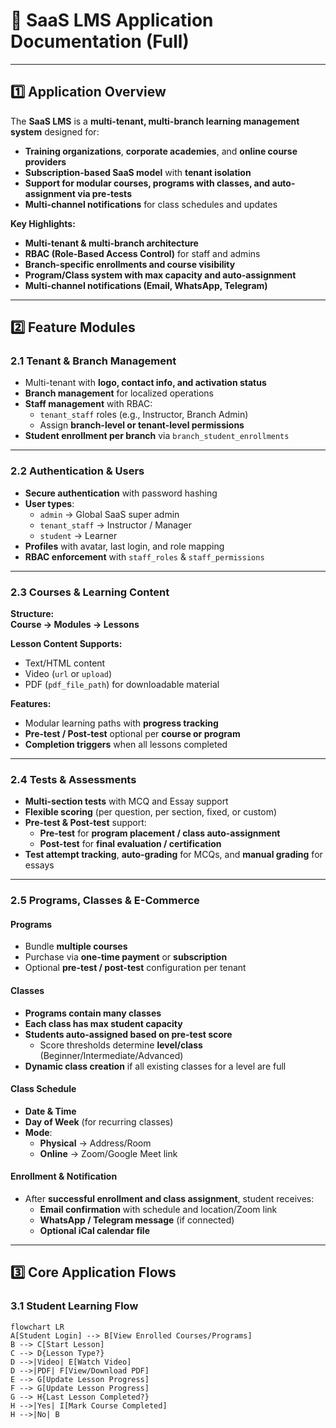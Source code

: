 # 📘 SaaS LMS Application Documentation (Full)

---

## 1️⃣ Application Overview

The **SaaS LMS** is a **multi-tenant, multi-branch learning management system** designed for:

- **Training organizations**, **corporate academies**, and **online course providers**  
- **Subscription-based SaaS model** with **tenant isolation**  
- **Support for modular courses, programs with classes, and auto-assignment via pre-tests**  
- **Multi-channel notifications** for class schedules and updates  

**Key Highlights:**

- **Multi-tenant & multi-branch architecture**  
- **RBAC (Role-Based Access Control)** for staff and admins  
- **Branch-specific enrollments and course visibility**  
- **Program/Class system with max capacity and auto-assignment**  
- **Multi-channel notifications (Email, WhatsApp, Telegram)**  

---

## 2️⃣ Feature Modules

### 2.1 Tenant & Branch Management

- Multi-tenant with **logo, contact info, and activation status**  
- **Branch management** for localized operations  
- **Staff management** with RBAC:
  - `tenant_staff` roles (e.g., Instructor, Branch Admin)
  - Assign **branch-level or tenant-level permissions**
- **Student enrollment per branch** via `branch_student_enrollments`  

---

### 2.2 Authentication & Users

- **Secure authentication** with password hashing  
- **User types**:
  - `admin` → Global SaaS super admin
  - `tenant_staff` → Instructor / Manager
  - `student` → Learner
- **Profiles** with avatar, last login, and role mapping  
- **RBAC enforcement** with `staff_roles` & `staff_permissions`  

---

### 2.3 Courses & Learning Content

**Structure:**  
**Course → Modules → Lessons**

**Lesson Content Supports:**

- Text/HTML content  
- Video (`url` or `upload`)  
- PDF (`pdf_file_path`) for downloadable material  

**Features:**

- Modular learning paths with **progress tracking**  
- **Pre-test / Post-test** optional per **course or program**  
- **Completion triggers** when all lessons completed  

---

### 2.4 Tests & Assessments

- **Multi-section tests** with MCQ and Essay support  
- **Flexible scoring** (per question, per section, fixed, or custom)  
- **Pre-test & Post-test** support:
  - **Pre-test** for **program placement / class auto-assignment**  
  - **Post-test** for **final evaluation / certification**  
- **Test attempt tracking**, **auto-grading** for MCQs, and **manual grading** for essays  

---

### 2.5 Programs, Classes & E-Commerce

#### Programs

- Bundle **multiple courses**  
- Purchase via **one-time payment** or **subscription**  
- Optional **pre-test / post-test** configuration per tenant  

#### Classes

- **Programs contain many classes**  
- **Each class has max student capacity**  
- **Students auto-assigned based on pre-test score**  
  - Score thresholds determine **level/class** (Beginner/Intermediate/Advanced)  
- **Dynamic class creation** if all existing classes for a level are full  

#### Class Schedule

- **Date & Time**  
- **Day of Week** (for recurring classes)  
- **Mode**:
  - **Physical** → Address/Room  
  - **Online** → Zoom/Google Meet link  

#### Enrollment & Notification

- After **successful enrollment and class assignment**, student receives:
  - **Email confirmation** with schedule and location/Zoom link  
  - **WhatsApp / Telegram message** (if connected)  
  - **Optional iCal calendar file**  

---

## 3️⃣ Core Application Flows

### 3.1 Student Learning Flow

```mermaid
flowchart LR
A[Student Login] --> B[View Enrolled Courses/Programs]
B --> C[Start Lesson]
C --> D{Lesson Type?}
D -->|Video| E[Watch Video]
D -->|PDF| F[View/Download PDF]
E --> G[Update Lesson Progress]
F --> G[Update Lesson Progress]
G --> H{Last Lesson Completed?}
H -->|Yes| I[Mark Course Completed]
H -->|No| B
